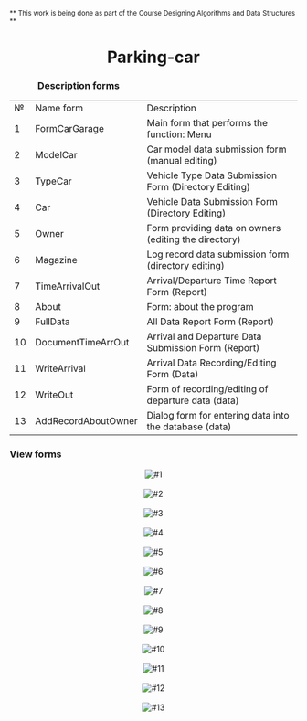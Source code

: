 <sub>** This work is being done as part of the Course Designing Algorithms and Data Structures **</sub> 
<h1 align="center">Parking-car</h1>
<div>
  <h3> &emsp;&emsp;&emsp;Description forms</h3>
<table>
<tr><td> № </td><td> Name form </td><td> Description </td></tr>
<tr><td> 1 </td><td> FormCarGarage </td><td> Main form that performs the function: Menu</td></tr>
<tr><td> 2 </td><td> ModelCar </td><td> Car model data submission form (manual editing)</td></tr>
<tr><td> 3 </td><td> TypeCar </td><td> Vehicle Type Data Submission Form (Directory Editing)</td></tr>
<tr><td> 4 </td><td> Car </td><td> Vehicle Data Submission Form (Directory Editing)</td></tr>
<tr><td> 5 </td><td> Owner </td><td> Form providing data on owners (editing the directory)</td></tr>
<tr><td> 6 </td><td> Magazine </td><td>Log record data submission form (directory editing)</td></tr>
<tr><td> 7 </td><td> TimeArrivalOut </td><td> Arrival/Departure Time Report Form (Report)</td></tr>
<tr><td> 8 </td><td> About </td><td> Form: about the program </td></tr>
<tr><td> 9 </td><td> FullData </td><td> All Data Report Form (Report)</td></tr>
  <tr><td> 10 </td><td> DocumentTimeArrOut </td><td> Arrival and Departure Data Submission Form (Report)</td></tr>
  <tr><td> 11 </td><td> WriteArrival </td><td> Arrival Data Recording/Editing Form (Data)</td></tr>
  <tr><td> 12 </td><td> WriteOut </td><td> Form of recording/editing of departure data (data)</td></tr>
  <tr><td> 13 </td><td> AddRecordAboutOwner </td><td> Dialog form for entering data into the database (data)</td></tr>
</table>
</div>
<h3> View forms</h3>
<div align="center">
<img src="https://user-images.githubusercontent.com/71569051/226197440-99e57fd2-7142-4ce8-b9ff-a25605c91306.png" alt="#1">
</br></br>
<img src="https://user-images.githubusercontent.com/71569051/226196969-e3c69848-c619-4e66-be18-dd9e307303ba.png" alt="#2">
</br></br>
<img src="https://user-images.githubusercontent.com/71569051/226196850-0ade5ec9-5c7c-45e3-b23a-fb2fabff0767.png" alt="#3">
</br></br>
<img src="https://user-images.githubusercontent.com/71569051/226197023-52aab108-764f-4330-8fa3-d85438571f9b.png" alt="#4">
</br></br>
<img src="https://user-images.githubusercontent.com/71569051/226197367-a5db8299-6d85-4a04-a971-812c0d28f9f6.png" alt="#5">
</br></br>
<img src="https://user-images.githubusercontent.com/71569051/226197085-231c38f3-a1b6-41cc-9b78-e83d1ec06434.png" alt="#6">
</br></br>
<img src="https://user-images.githubusercontent.com/71569051/226197165-a369ef56-6fb9-4438-96da-df6b40166f5f.png" alt="#7">
</br></br>
<img src="https://user-images.githubusercontent.com/71569051/226197337-596b5de7-66fe-4b04-88c3-c1d60d018df8.png" alt="#8">
</br></br>
<img src="https://user-images.githubusercontent.com/71569051/226197292-da5c5833-1c6a-4cc3-9142-d5471d02fa3a.png" alt="#9">
</br></br>
<img src="https://user-images.githubusercontent.com/71569051/226197754-866e86f8-cffa-4327-a9fd-36707d5575d9.png" alt="#10">
</br></br>
<img src="https://user-images.githubusercontent.com/71569051/226197771-8f4fa018-4316-4dca-8430-81c10d697d59.png" alt="#11">
</br></br>
<img src="https://user-images.githubusercontent.com/71569051/226197792-4504d5c5-7fef-43e3-94a1-03e25a159bb1.png" alt="#12">
</br></br>
<img src="https://user-images.githubusercontent.com/71569051/226197809-f2814f33-5712-412d-a94f-b5262051baff.png" alt="#13">
</br></br>
</div>
